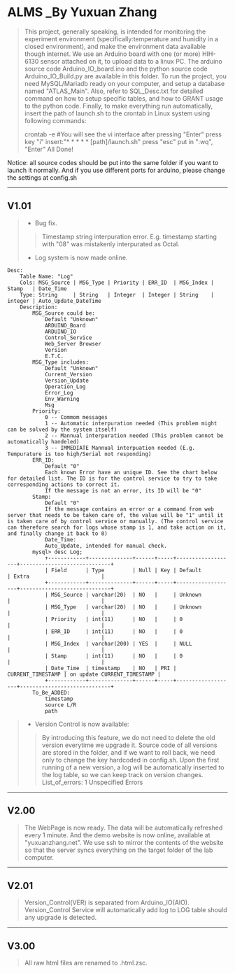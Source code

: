 # ALMS _By Yuxuan Zhang

>This project, generally speaking, is intended for monitoring the experiment environment (specifically:temperature and hunidity in a closed environment), and make the environment data available though internet.
>We use an Arduino board with one (or more) HIH-6130 sensor attached on it, to upload data to a linux PC. The arduino source code Arduino_IO_board.ino and the python source code Arduino_IO_Build.py are available in this folder.
>To run the project, you need MySQL/Mariadb ready on your computer, and setup a database named "ATLAS_Main". Also, refer to SQL_Desc.txt for detailed command on how to setup specific tables, and how to GRANT usage to the python code.
>Finally, to make everything run automatically, insert the path of launch.sh to the crontab in Linux system using following commands:
>
>	crontab -e #You will see the vi interface after pressing "Enter"
>	press key "i"
>	insert:"* * * * * [path]/launch.sh"
>	press "esc"
>	put in ":wq", "Enter"
>All Done!

Notice: all source codes should be put into the same folder if you want to launch it normally. And if you use different ports for arduino, please change the settings at config.sh

------------------------------------

## V1.01

>+ Bug fix.
>>	Timestamp string interpuration error. E.g. timestamp starting with "08" was mistakenly interpurated as Octal.
>+ Log system is now made online.
>
	Desc:
		Table Name: "Log"
		Cols: MSG_Source | MSG_Type | Priority | ERR_ID  | MSG_Index | Stamp   | Date_Time
		Type: String     | String   | Integer  | Integer | String    | integer | Auto_Update_DateTime
		Description:
			MSG_Source could be:
				Default "Unknown"
				ARDUINO_Board
				ARDUINO_IO
				Control_Service
				Web_Server Browser
				Version
				E.T.C.
			MSG_Type includes:
				Default "Unknown"
				Current_Version
				Version_Update
				Operation_Log
				Error_Log
				Env_Warning
				Msg
			Priority:
				0 -- Commom messages
				1 -- Automatic interpuration needed (This problem might can be solved by the system itself)
				2 -- Mannual interpuration needed (This problem cannot be automatically handeled)
				3 -- IMMEDIATE Mannual interpuation needed (E.g. Tempurature is too high/Serial not responding)
			ERR_ID:
				Default "0"
				Each known Error have an unique ID. See the chart below for detailed list. The ID is for the control service to try to take corresponding actions to correct it.
				If the message is not an error, its ID will be "0"
			Stamp:
				Default "0"
				If the message contains an error or a command from web server that needs to be taken care of, the value will be "1" until it is taken care of by control service or manually. (The control service can therefore search for logs whose stamp is 1, and take action on it, and finally change it back to 0)
				Date_Time:
				Auto_Update, intended for manual check.
			mysql> desc Log;
				+------------+--------------+------+-----+-------------------+-----------------------------+
				| Field      | Type         | Null | Key | Default           | Extra                       |
				+------------+--------------+------+-----+-------------------+-----------------------------+
				| MSG_Source | varchar(20)  | NO   |     | Unknown           |                             |
				| MSG_Type   | varchar(20)  | NO   |     | Unknown           |                             |
				| Priority   | int(11)      | NO   |     | 0                 |                             |
				| ERR_ID     | int(11)      | NO   |     | 0                 |                             |
				| MSG_Index  | varchar(200) | YES  |     | NULL              |                             |
				| Stamp      | int(11)      | NO   |     | 0                 |                             |
				| Date_Time  | timestamp    | NO   | PRI | CURRENT_TIMESTAMP | on update CURRENT_TIMESTAMP |
				+------------+--------------+------+-----+-------------------+-----------------------------+
			To_Be_ADDED:
				timestamp
				source L/R
				path
>+ Version Control is now available:
>>	By introducing this feature, we do not need to delete the old version everytime we upgrade it. Source code of all versions are stored in the folder, and if we want to roll back, we need only to change the key hardcoded in config.sh. Upon the first running of a new version, a log will be automatically inserted to the log table, so we can keep track on version changes.
>>	List_of_errors:
>>	1 Unspecified Errors

------------------------------------

## V2.00

>The WebPage is now ready. The data will be automatically refreshed every 1 minute. And the demo website is now online, available at "yuxuanzhang.net". We use ssh to mirror the contents of the website so that the server syncs everything on the target folder of the lab computer.

------------------------------------

## V2.01

>Version_Control(VER) is separated from Arduino_IO(AIO). Version_Control Service will automatically add log to LOG table should any upgrade is detected.

------------------------------------

## V3.00

>All raw html files are renamed to .html.zsc.